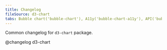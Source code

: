 ```yaml
---
title: Changelog
fileSource: d3-chart
tabs: Bubble chart('bubble-chart'), A11y('bubble-chart-a11y'), API('bubble-chart-api'), Examples('bubble-chart-d3-code'), Changelog('d3-chart-changelog')
---
```


Common changelog for `d3-chart` package.

@changelog d3-chart
